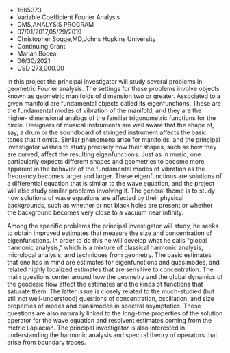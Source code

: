 
* 1665373
* Variable Coefficient Fourier Analysis
* DMS,ANALYSIS PROGRAM
* 07/01/2017,05/29/2019
* Christopher Sogge,MD,Johns Hopkins University
* Continuing Grant
* Marian Bocea
* 06/30/2021
* USD 273,000.00

In this project the principal investigator will study several problems in
geometric Fourier analysis. The settings for these problems involve objects
known as geometric manifolds of dimension two or greater. Associated to a given
manifold are fundamental objects called its eigenfunctions. These are the
fundamental modes of vibration of the manifold, and they are the higher-
dimensional analogs of the familiar trigonometric functions for the circle.
Designers of musical instruments are well aware that the shape of, say, a drum
or the soundboard of stringed instrument affects the basic tones that it omits.
Similar phenomena arise for manifolds, and the principal investigator wishes to
study precisely how their shapes, such as how they are curved, affect the
resulting eigenfunctions. Just as in music, one particularly expects different
shapes and geometries to become more apparent in the behavior of the fundamental
modes of vibration as the frequency becomes larger and larger. These
eigenfunctions are solutions of a differential equation that is similar to the
wave equation, and the project will also study similar problems involving it.
The general theme is to study how solutions of wave equations are affected by
their physical backgrounds, such as whether or not black holes are present or
whether the background becomes very close to a vacuum near infinity.

Among the specific problems the principal investigator will study, he seeks to
obtain improved estimates that measure the size and concentration of
eigenfunctions. In order to do this he will develop what he calls "global
harmonic analysis," which is a mixture of classical harmonic analysis,
microlocal analysis, and techniques from geometry. The basic estimates that one
has in mind are estimates for eigenfunctions and quasimodes, and related highly
localized estimates that are sensitive to concentration. The main questions
center around how the geometry and the global dynamics of the geodesic flow
affect the estimates and the kinds of functions that saturate them. The latter
issue is closely related to the much-studied (but still not well-understood)
questions of concentration, oscillation, and size properties of modes and
quasimodes in spectral asymptotics. These questions are also naturally linked to
the long-time properties of the solution operator for the wave equation and
resolvent estimates coming from the metric Laplacian. The principal investigator
is also interested in understanding the harmonic analysis and spectral theory of
operators that arise from boundary traces.
